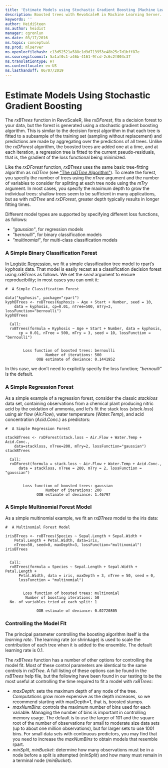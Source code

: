 ```yaml
---
title: 'Estimate Models using Stochastic Gradient Boosting (Machine Learning Server) '
description: Boosted trees with RevoScaleR in Machine Learning Server.
keywords: ''
author: HeidiSteen
ms.author: heidist
manager: cgronlun
ms.date: 03/17/2016
ms.topic: conceptual
ms.prod: mlserver
ms.openlocfilehash: c13d52521a588c1d9d713953e48b25c7d1bff87e
ms.sourcegitcommit: 5a1af0c1-a46b-4161-9fcd-2c6c2f004c37
ms.translationtype: HT
ms.contentlocale: en-US
ms.lasthandoff: 06/07/2019
---
```

# <a name="estimate-models-using-stochastic-gradient-boosting"></a>Estimate Models Using Stochastic Gradient Boosting 

The *rxBTrees* function in RevoScaleR, like *rxDForest*, fits a decision forest to your data, but the forest is generated using a stochastic gradient boosting algorithm. This is similar to the decision forest algorithm in that each tree is fitted to a subsample of the training set (sampling without replacement) and predictions are made by aggregating over the predictions of all trees. Unlike the *rxDForest* algorithm, the boosted trees are added one at a time, and at each iteration, a regression tree is fitted to the current pseudo-residuals, that is, the gradient of the loss functional being minimized.

Like the *rxDForest* function, *rxBTrees* uses the same basic tree-fitting algorithm as *rxDTree* (see ["The *rxDTree* Algorithm"](how-to-revoscaler-decision-tree.md#the-rxdtree-algorithm)). To create the forest, you specify the number of trees using the *nTree* argument and the number of variables to consider for splitting at each tree node using the *mTry* argument. In most cases, you specify the maximum depth to grow the individual trees: shallow trees seem to be sufficient in many applications, but as with *rxDTree* and *rxDForest*, greater depth typically results in longer fitting times.

Different model types are supported by specifying different loss functions, as follows:

-   *"gaussian"*, for regression models
-   *"bernoulli"*, for binary classification models
-   *"multinomial"*, for multi-class classification models

### <a name="a-simple-binary-classification-forest"></a>A Simple Binary Classification Forest

In [Logistic Regression](how-to-revoscaler-logistic-regression.md), we fit a simple classification tree model to rpart’s kyphosis data. That model is easily recast as a classification decision forest using *rxBTrees* as follows. We set the *seed* argument to ensure reproducibility; in most cases you can omit it:

    #  A Simple Classification Forest
      
    data("kyphosis", package="rpart")
    kyphBTrees <- rxBTrees(Kyphosis ~ Age + Start + Number, seed = 10,
        data = kyphosis, cp=0.01, nTree=500, mTry=3, lossFunction="bernoulli")
    kyphBTrees

      Call:
      rxBTrees(formula = Kyphosis ~ Age + Start + Number, data = kyphosis, 
          cp = 0.01, nTree = 500, mTry = 3, seed = 10, lossFunction = "bernoulli")
      
      
            Loss function of boosted trees: bernoulli 
                      Number of iterations: 500 
                  OOB estimate of deviance: 0.1441952 
      

In this case, we don’t need to explicitly specify the loss function; *"bernoulli"* is the default.

### <a name="a-simple-regression-forest"></a>A Simple Regression Forest

As a simple example of a regression forest, consider the classic *stackloss* data set, containing observations from a chemical plant producing nitric acid by the oxidation of ammonia, and let’s fit the stack loss (*stack.loss*) using air flow (*Air.Flow*), water temperature (*Water.Temp*), and acid concentration (*Acid.Conc.*) as predictors:

    #  A Simple Regression Forest
      
    stackBTrees <- rxDForest(stack.loss ~ Air.Flow + Water.Temp + Acid.Conc.,
        data=stackloss, nTree=200, mTry=2, lossFunction="gaussian")
    stackBTrees

      Call:
      rxDForest(formula = stack.loss ~ Air.Flow + Water.Temp + Acid.Conc., 
          data = stackloss, nTree = 200, mTry = 2, lossFunction = "gaussian")
      
      
            Loss function of boosted trees: gaussian 
                      Number of iterations: 200 
                  OOB estimate of deviance: 1.46797
      
### <a name="a-simple-multinomial-forest-model"></a>A Simple Multinomial Forest Model

As a simple multinomial example, we fit an *rxBTrees* model to the iris data:

    #  A Multinomial Forest Model
      
    irisBTrees <- rxBTrees(Species ~ Sepal.Length + Sepal.Width + 
        Petal.Length + Petal.Width, data=iris,
        nTree=50, seed=0, maxDepth=3, lossFunction="multinomial")
    irisBTrees


      Call:
      rxBTrees(formula = Species ~ Sepal.Length + Sepal.Width + Petal.Length + 
          Petal.Width, data = iris, maxDepth = 3, nTree = 50, seed = 0, 
          lossFunction = "multinomial")
      
      
            Loss function of boosted trees: multinomial 
             Number of boosting iterations: 50 
      No. of variables tried at each split: 1 
      
                  OOB estimate of deviance: 0.02720805  
      
### <a name="controlling-the-model-fit"></a>Controlling the Model Fit

The principal parameter controlling the boosting algorithm itself is the *learning rate*. The learning rate (or shrinkage) is used to scale the contribution of each tree when it is added to the ensemble. The default learning rate is 0.1.

The *rxBTrees* function has a number of other options for controlling the model fit. Most of these control parameters are identical to the same controls in *rxDTree*. A full listing of these options can be found in the *rxBTrees* help file, but the following have been found in our testing to be the most useful at controlling the time required to fit a model with *rxBTrees*:

-   *maxDepth*: sets the maximum depth of any node of the tree. Computations grow more expensive as the depth increases, so we recommend starting with maxDepth=1, that is, boosted stumps.
-   *maxNumBins*: controls the maximum number of bins used for each variable. Managing the number of bins is important in controlling memory usage. The default is to use the larger of 101 and the square root of the number of observations for small to moderate size data sets (up to about one million observations), but for larger sets to use 1001 bins. For small data sets with continuous predictors, you may find that you need to increase the *maxNumBins* to obtain models that resemble rpart.
-   *minSplit*, *minBucket*: determine how many observations must be in a node before a split is attempted (*minSplit*) and how many must remain in a terminal node (*minBucket*).
